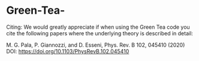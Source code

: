 # Green-Tea-


Citing: 
We would greatly appreciate if when using the Green Tea code you cite the following papers where the underlying theory is described in detail:

M. G. Pala, P. Giannozzi, and D. Esseni, Phys. Rev. B 102, 045410 (2020)
DOI: https://doi.org/10.1103/PhysRevB.102.045410


